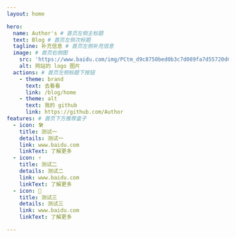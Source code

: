 ```yaml
---
layout: home

hero:
  name: Author's # 首页左侧主标题
  text: Blog # 首页左侧次标题
  tagline: 补充信息 # 首页左侧补充信息
  image: # 首页右侧图
    src: 'https://www.baidu.com/img/PCtm_d9c8750bed0b3c7d089fa7d55720d6cf.png'
    alt: 网站的 logo 图片
  actions: # 首页左侧标题下按钮
    - theme: brand
      text: 去看看
      link: /blog/home
    - theme: alt
      text: 我的 github
      link: https://github.com/Author
features: # 首页下方推荐盒子
  - icon: 🛠️
    title: 测试一
    details: 测试一
    link: www.baidu.com
    linkText: 了解更多
  - icon: ⚡️
    title: 测试二
    details: 测试二
    link: www.baidu.com
    linkText: 了解更多
  - icon: 🖖
    title: 测试三
    details: 测试三
    link: www.baidu.com
    linkText: 了解更多

---
```


